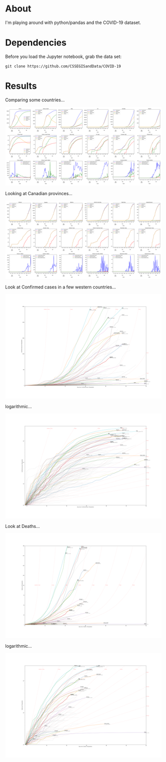 # About

I'm playing around with python/pandas and the COVID-19 dataset.


# Dependencies

Before you load the Jupyter notebook, grab the data set:

    git clone https://github.com/CSSEGISandData/COVID-19


# Results

Comparing some countries...

<a href=https://raw.githubusercontent.com/bartman/covid19/master/out/countries.png>
    <img src=out/countries.png>
    </a>

Looking at Canadian provinces...

<a href=https://raw.githubusercontent.com/bartman/covid19/master/out/canada.png>
    <img src=out/canada.png>
    </a>

Look at Confirmed cases in a few western countries...

<a href=https://raw.githubusercontent.com/bartman/covid19/master/out/country-confirmed.png>
    <img src=out/country-confirmed.png>
    </a>

logarithmic...

<a href=https://raw.githubusercontent.com/bartman/covid19/master/out/country-confirmed-log.png>
    <img src=out/country-confirmed-log.png>
    </a>

Look at Deaths...

<a href=https://raw.githubusercontent.com/bartman/covid19/master/out/country-deaths.png>
    <img src=out/country-deaths.png>
    </a>

logarithmic...

<a href=https://raw.githubusercontent.com/bartman/covid19/master/out/country-deaths-log.png>
    <img src=out/country-deaths-log.png>
    </a>

